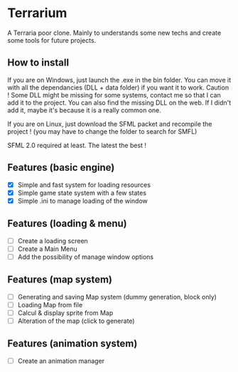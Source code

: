 # Terrarium
A Terraria poor clone. Mainly to understands some new techs and create some tools for future projects.

## How to install
If you are on Windows, just launch the .exe in the bin folder. You can move it with all the dependancies (DLL + data folder) if you want it to work.
Caution ! Some DLL might be missing for some systems, contact me so that I can add it to the project. You can also find the missing DLL on the web. If I didn't add it, maybe it's because it is a really common one.

If you are on Linux, just download the SFML packet and recompile the project ! (you may have to change the folder to search for SMFL)

SFML 2.0 required at least. The latest the best !

## Features (basic engine)

- [x] Simple and fast system for loading resources
- [x] Simple game state system with a few states
- [x] Simple .ini to manage loading of the window

## Features (loading & menu)

- [ ] Create a loading screen
- [ ] Create a Main Menu
- [ ] Add the possibility of manage window options

## Features (map system)

- [ ] Generating and saving Map system (dummy generation, block only)
- [ ] Loading Map from file
- [ ] Calcul & display sprite from Map
- [ ] Alteration of the map (click to generate)

## Features (animation system)

- [ ] Create an animation manager